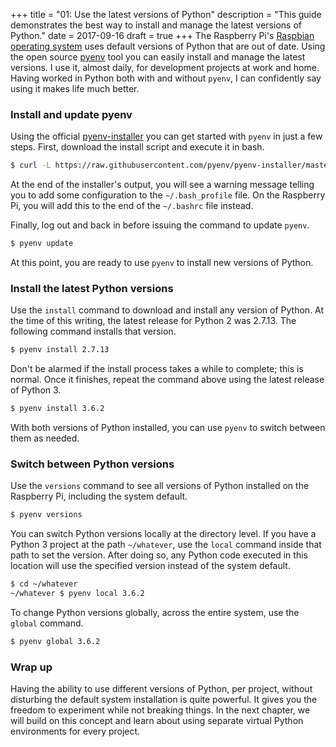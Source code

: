 +++
title = "01: Use the latest versions of Python"
description = "This guide demonstrates the best way to install and manage the latest versions of Python."
date = 2017-09-16
draft = true
+++
The Raspberry Pi's [Raspbian operating system](https://www.raspberrypi.org/downloads/raspbian/) uses default versions of Python that are out of date. Using the open source [pyenv](https://github.com/pyenv/pyenv) tool you can easily install and manage the latest versions. I use it, almost daily, for development projects at work and home. Having worked in Python both with and without `pyenv`, I can confidently say using it makes life much better.


### Install and update pyenv
Using the official [pyenv-installer](https://github.com/pyenv/pyenv-installer) you can get started with `pyenv` in just a few steps. First, download the install script and execute it in bash.

```bash
$ curl -L https://raw.githubusercontent.com/pyenv/pyenv-installer/master/bin/pyenv-installer | bash
```

At the end of the installer's output, you will see a warning message telling you to add some configuration to the `~/.bash_profile` file. On the Raspberry Pi, you will add this to the end of the `~/.bashrc` file instead.

Finally, log out and back in before issuing the command to update `pyenv`.

```bash
$ pyenv update
```

At this point, you are ready to use `pyenv` to install new versions of Python.


### Install the latest Python versions
Use the `install` command to download and install any version of Python. At the time of this writing, the latest release for Python 2 was 2.7.13. The following command installs that version.

```bash
$ pyenv install 2.7.13
```

Don't be alarmed if the install process takes a while to complete; this is normal. Once it finishes, repeat the command above using the latest release of Python 3.

```bash
$ pyenv install 3.6.2
```

With both versions of Python installed, you can use `pyenv` to switch between them as needed.


### Switch between Python versions
Use the `versions` command to see all versions of Python installed on the Raspberry Pi, including the system default.

```bash
$ pyenv versions
```

You can switch Python versions locally at the directory level. If you have a Python 3 project at the path `~/whatever`, use the `local` command inside that path to set the version. After doing so, any Python code executed in this location will use the specified version instead of the system default.

```bash
$ cd ~/whatever
~/whatever $ pyenv local 3.6.2
```

To change Python versions globally, across the entire system, use the `global` command.

```bash
$ pyenv global 3.6.2
```

### Wrap up
Having the ability to use different versions of Python, per project, without disturbing the default system installation is quite powerful. It gives you the freedom to experiment while not breaking things. In the next chapter, we will build on this concept and learn about using separate virtual Python environments for every project.
